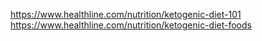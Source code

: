 


https://www.healthline.com/nutrition/ketogenic-diet-101    
https://www.healthline.com/nutrition/ketogenic-diet-foods   
